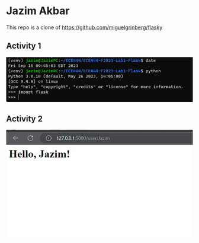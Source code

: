 # Jazim Akbar

This repo is a clone of https://github.com/miguelgrinberg/flasky

## Activity 1
![Screenshot of activity 1](screenshots/Activity1.png)

## Activity 2
![Screenshot of Activity 2](screenshots/Activity2.png)